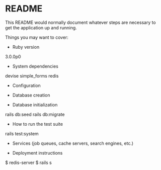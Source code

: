 # README

This README would normally document whatever steps are necessary to get the
application up and running.

Things you may want to cover:

* Ruby version
    
3.0.0p0

* System dependencies

devise
simple_forms
redis

* Configuration

* Database creation

* Database initialization

rails db:seed
rails db:migrate

* How to run the test suite

rails test:system

* Services (job queues, cache servers, search engines, etc.)

* Deployment instructions
    
$ redis-server
$ rails s
